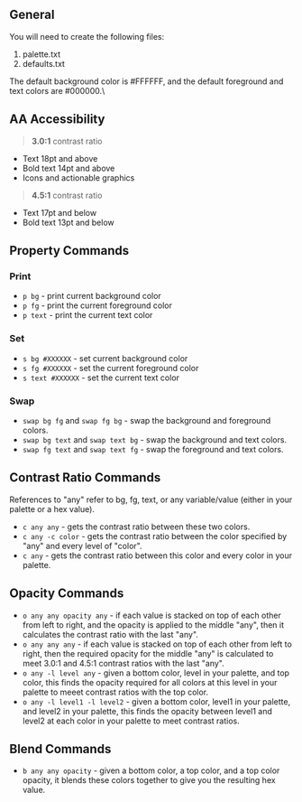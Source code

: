## General
You will need to create the following files:
1. palette.txt
2. defaults.txt 

The default background color is #FFFFFF, and the default foreground and text colors are #000000.\

## AA Accessibility
> <b>3.0:1</b> contrast ratio
* Text 18pt and above
* Bold text 14pt and above
* Icons and actionable graphics

> <b>4.5:1</b> contrast ratio
* Text 17pt and below
* Bold text 13pt and below


## Property Commands

### Print
* `p bg` - print current background color
* `p fg` - print the current foreground color
* `p text` - print the current text color

### Set
* `s bg #XXXXXX` - set current background color
* `s fg #XXXXXX` - set the current foreground color
* `s text #XXXXXX` - set the current text color

### Swap
* `swap bg fg` and `swap fg bg` - swap the background and foreground colors.
* `swap bg text` and `swap text bg` - swap the background and text colors.
* `swap fg text` and `swap text fg` - swap the foreground and text colors.

## Contrast Ratio Commands
References to "any" refer to bg, fg, text, or any variable/value (either in your palette or a hex value).
* `c any any` - gets the contrast ratio between these two colors.
* `c any -c color` - gets the contrast ratio between the color specified by "any" and every level of "color". 
* `c any` - gets the contrast ratio between this color and every color in your palette. 

## Opacity Commands
* `o any any opacity any` - if each value is stacked on top of each other from left to right, and the opacity is applied to the middle "any", then it calculates the contrast ratio with the last "any". 
* `o any any any` - if each value is stacked on top of each other from left to right, then the required opacity for the middle "any" is calculated to meet 3.0:1 and 4.5:1 contrast ratios with the last "any".
* `o any -l level any` - given a bottom color, level in your palette, and top color, this finds the opacity required for all colors at this level in your palette to meeet contrast ratios with the top color.
* `o any -l level1 -l level2` - given a bottom color, level1 in your palette, and level2 in your palette, this finds the opacity between level1 and level2 at each color in your palette to meet contrast ratios. 

## Blend Commands
* `b any any opacity` - given a bottom color, a top color, and a top color opacity, it blends these colors together to give you the resulting hex value.